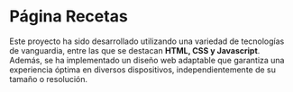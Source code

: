 # Página Recetas

Este proyecto ha sido desarrollado utilizando una variedad de tecnologías de vanguardia, entre las que se destacan **HTML, CSS y Javascript**. Además, se ha implementado un diseño web adaptable que garantiza una experiencia óptima en diversos dispositivos, independientemente de su tamaño o resolución.
